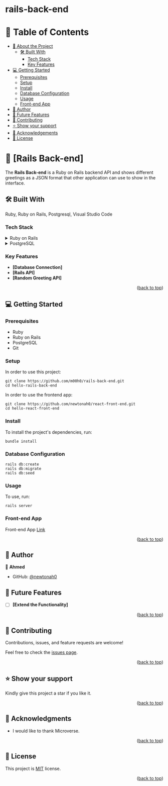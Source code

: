 # rails-back-end

<a name="readme-top"></a>

# 📗 Table of Contents

- [📖 About the Project](#about-project)
  - [🛠 Built With](#built-with)
    - [Tech Stack](#tech-stack)
    <!-- - [Live Demo](#live-demo) -->
    - [Key Features](#key-features)
- [💻 Getting Started](#getting-started)
  - [Prerequisites](#prerequisites)
  - [Setup](#setup)
  - [Install](#install)
  - [Database Configuration](#database)
  - [Usage](#usage)
  - [Front-end App](#fronted)
  <!-- - [Run tests](#run-tests) -->
- [👥 Author](#author)
- [🔭 Future Features](#future-features)
- [🤝 Contributing](#contributing)
- [⭐️ Show your support](#support)
- [🙏 Acknowledgements](#acknowledgements)
- [📝 License](#license)

# 📖 [Rails Back-end] <a name="about-project"></a>

The **Rails Back-end** is a Ruby on Rails backend API and shows different greetings as a JSON format that other application can use to show in the interface.

## 🛠 Built With <a name="built-with"></a>

Ruby, Ruby on Rails, Postgresql, Visual Studio Code

### Tech Stack <a name="tech-stack"></a>

<details>
  <summary>Ruby on Rails</summary>
</details>

<details>
  <summary>PostgreSQL</summary>
</details>

### Key Features <a name="key-features"></a>

- **[Database Connection]**
- **[Rails API]**
- **[Random Greeting API]**

<p align="right">(<a href="#readme-top">back to top</a>)</p>

## 💻 Getting Started <a name="getting-started"></a>

### Prerequisites <a name="prerequisites"></a>

- Ruby
- Ruby on Rails
- PostgreSQL
- Git

### Setup <a name="setup"></a>

In order to use this project:

```
git clone https://github.com/m00h0/rails-back-end.git
cd hello-rails-back-end
```

In order to use the frontend app:

```
git clone https://github.com/newtonah0/react-front-end.git
cd hello-react-front-end
```

### Install <a name="install"></a>

To install the project's dependencies, run:

```
bundle install
```

### Database Configuration <a name="database"></a>

```
rails db:create
rails db:migrate
rails db:seed
```

### Usage <a name="usage"></a>

To use, run:

```
rails server
```

### Front-end App <a name="fronted"></a>

Front-end App [Link](https://github.com/newtonah0/react-front-end.git)


<p align="right">(<a href="#readme-top">back to top</a>)</p>

## 👥 Author <a name="author"></a>

👤 **Ahmed**
- GitHub: [@newtonah0](https://github.com/newtonah0)

## 🔭 Future Features <a name="future-features"></a>

- [ ] **[Extend the Functionality]**

<p align="right">(<a href="#readme-top">back to top</a>)</p>

## 🤝 Contributing <a name="contributing"></a>

Contributions, issues, and feature requests are welcome!

Feel free to check the [issues page](https://github.com/newtonah0/rails-back-end/issues).

<p align="right">(<a href="#readme-top">back to top</a>)</p>

## ⭐️ Show your support <a name="support"></a>

Kindly give this project a star if you like it.

<p align="right">(<a href="#readme-top">back to top</a>)</p>

## 🙏 Acknowledgments <a name="acknowledgements"></a>

- I would like to thank Microverse.

<p align="right">(<a href="#readme-top">back to top</a>)</p>

## 📝 License <a name="license"></a>

This project is [MIT](/LICENSE) license.

<p align="right">(<a href="#readme-top">back to top</a>)</p>

